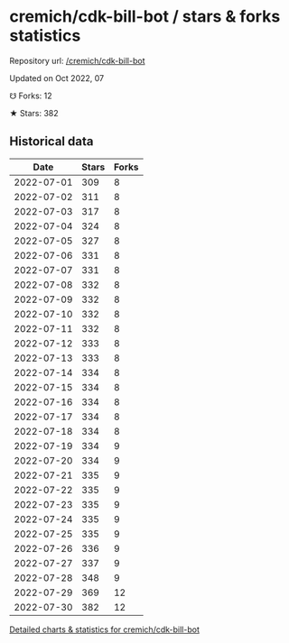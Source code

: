 # cremich/cdk-bill-bot / stars & forks statistics

Repository url: [/cremich/cdk-bill-bot](https://github.com/cremich/cdk-bill-bot)

Updated on Oct 2022, 07

☋ Forks: 12

★ Stars: 382

## Historical data
| Date | Stars | Forks |
|------|-------|-------|
| 2022-07-01 | 309 | 8 | 
| 2022-07-02 | 311 | 8 | 
| 2022-07-03 | 317 | 8 | 
| 2022-07-04 | 324 | 8 | 
| 2022-07-05 | 327 | 8 | 
| 2022-07-06 | 331 | 8 | 
| 2022-07-07 | 331 | 8 | 
| 2022-07-08 | 332 | 8 | 
| 2022-07-09 | 332 | 8 | 
| 2022-07-10 | 332 | 8 | 
| 2022-07-11 | 332 | 8 | 
| 2022-07-12 | 333 | 8 | 
| 2022-07-13 | 333 | 8 | 
| 2022-07-14 | 334 | 8 | 
| 2022-07-15 | 334 | 8 | 
| 2022-07-16 | 334 | 8 | 
| 2022-07-17 | 334 | 8 | 
| 2022-07-18 | 334 | 8 | 
| 2022-07-19 | 334 | 9 | 
| 2022-07-20 | 334 | 9 | 
| 2022-07-21 | 335 | 9 | 
| 2022-07-22 | 335 | 9 | 
| 2022-07-23 | 335 | 9 | 
| 2022-07-24 | 335 | 9 | 
| 2022-07-25 | 335 | 9 | 
| 2022-07-26 | 336 | 9 | 
| 2022-07-27 | 337 | 9 | 
| 2022-07-28 | 348 | 9 | 
| 2022-07-29 | 369 | 12 | 
| 2022-07-30 | 382 | 12 | 


[Detailed charts & statistics for cremich/cdk-bill-bot](https://reviewgithub.com/rep/cremich/cdk-bill-bot)

